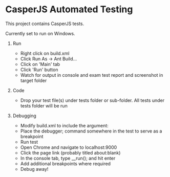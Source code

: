 # CasperJS Automated Testing

This project contains CasperJS tests.

Currently set to run on Windows.

1. Run
	- Right click on build.xml
	- Click Run As -> Ant Build...
	- Click on 'Main' tab
	- Click 'Run' button
	- Watch for output in console and exam test report and screenshot in target folder

2. Code
	- Drop your test file(s) under tests folder or sub-folder.  All tests under tests folder will be run

3. Debugging
	- Modify build.xml to include the argument: <arg line="--remote-debugger-port=9000" />
	- Place the debugger; command somewhere in the test to serve as a breakpoint
	- Run test
	- Open Chrome and navigate to localhost:9000
	- Click the page link (probably titled about:blank)
	- In the console tab, type __run(); and hit enter
	- Add additional breakpoints where required
	- Debug away!